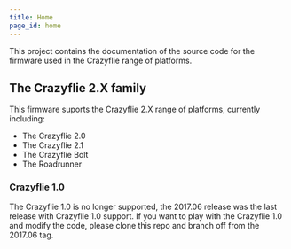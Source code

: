 ```yaml
---
title: Home
page_id: home
---
```


This project contains the documentation of the source code for the firmware used in the Crazyflie range of platforms.

## The Crazyflie 2.X family

This firmware suports the Crazyflie 2.X range of platforms, currently including:

* The Crazyflie 2.0
* The Crazyflie 2.1
* The Crazyflie Bolt
* The Roadrunner

### Crazyflie 1.0

The Crazyflie 1.0 is no longer supported, the 2017.06 release was the last release with Crazyflie 1.0 support. If you want
to play with the Crazyflie 1.0 and modify the code, please clone this repo and
branch off from the 2017.06 tag.
